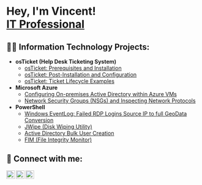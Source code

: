 <h1>Hey, I'm Vincent! <br/><a href="www.linkedin.com/in/vincent-chachere-9b3253134/">IT Professional</a>

<h2>👨‍💻 Information Technology Projects:</h2>

- <b>osTicket (Help Desk Ticketing System)</b>
  - [osTicket: Prerequisites and Installation](https://github.com/vincentchachere/osticket-prereqs)
  - [osTicket: Post-Installation and Configuration](https://github.com/vincentchachere/post-install-config)
  - [osTicket: Ticket Lifecycle Examples](https://github.com/vincentchachere/ticket-lifestyle)
- <b>Microsoft Azure</b>
  - [Configuring On-premises Active Directory within Azure VMs](https://github.com/vincentchachere)
  - [Network Security Groups (NSGs) and Inspecting Network Protocols](https://github.com/vincentchachere)
- <b>PowerShell</b>
  - [Windows EventLog: Failed RDP Logins Source IP to full GeoData Conversion](https://github.com/vincentchachere)
  - [JWipe (Disk Wiping Utility)](https://github.com/vincentchachere)
  - [Active Directory Bulk User Creation](https://github.com/vincentchachere)
  - [FIM (File Integrity Monitor)](https://github.com/vincentchachere)
 

<h2> 🤳 Connect with me:</h2>

[<img align="left" alt="vincentchachere | LinkedIn" width="22px" src="https://cdn.jsdelivr.net/npm/simple-icons@v3/icons/linkedin.svg" />][linkedin]
[<img align="left" alt="vincentchachere | Instagram" width="22px" src="https://cdn.jsdelivr.net/npm/simple-icons@v3/icons/instagram.svg" />][instagram]
[<img align="left" alt="vincentchachere | Twitter" width="22px" src="https://cdn.jsdelivr.net/npm/simple-icons@v3/icons/twitter.svg" />][twitter]

[linkedin]: https://linkedin.com/in/vincentchachere
[instagram]: https://www.instagram.com/vincentchachere
[twitter]: https://x.com/vincentchachere

<!--
**joshmadakor1/joshmadakor1** is a ✨ _special_ ✨ repository because its `README.md` (this file) appears on your GitHub profile.

Here are some ideas to get you started:

- 🔭 I’m currently working on ...
- 🌱 I’m currently learning ...
- 👯 I’m looking to collaborate on ...
- 🤔 I’m looking for help with ...
- 💬 Ask me about ...
- 📫 How to reach me: ...
- 😄 Pronouns: ...
- ⚡ Fun fact: ...
-->
